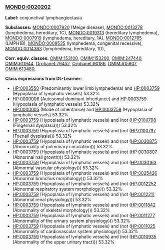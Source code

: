 
### [MONDO:0020202](http://purl.obolibrary.org/obo/MONDO_0020202)
**Label:** conjunctival lymphangiectasia

**Subclasses:** [MONDO:0007920](http://purl.obolibrary.org/obo/MONDO_0007920) (Meige disease), [MONDO:0013278](http://purl.obolibrary.org/obo/MONDO_0013278) (lymphedema, hereditary, 1C), [MONDO:0019313](http://purl.obolibrary.org/obo/MONDO_0019313) (hereditary lymphedema), [MONDO:0007919](http://purl.obolibrary.org/obo/MONDO_0007919) (lymphedema, hereditary, 1A), [MONDO:0012765](http://purl.obolibrary.org/obo/MONDO_0012765) (LMPH1B), [MONDO:0009535](http://purl.obolibrary.org/obo/MONDO_0009535) (lymphedema, congenital recessive), [MONDO:0014393](http://purl.obolibrary.org/obo/MONDO_0014393) (lymphedema, hereditary, 1D), 

**Corr. equiv. classes:** [OMIM:153100](http://purl.obolibrary.org/obo/OMIM_153100), [OMIM:153200](http://purl.obolibrary.org/obo/OMIM_153200), [OMIM:247440](http://purl.obolibrary.org/obo/OMIM_247440), [OMIM:611944](http://purl.obolibrary.org/obo/OMIM_611944), [Orphanet:79452](http://www.orpha.net/ORDO/Orphanet_79452), [Orphanet:90186](http://www.orpha.net/ORDO/Orphanet_90186), [OMIM:615907](http://purl.obolibrary.org/obo/OMIM_615907), [OMIM:613480](http://purl.obolibrary.org/obo/OMIM_613480), 

**Class expressions from DL-Learner:**

- [HP:0003550](http://purl.obolibrary.org/obo/HP_0003550) (Predominantly lower limb lymphedema) and [HP:0003759](http://purl.obolibrary.org/obo/HP_0003759) (Hypoplasia of lymphatic vessels) 53.32%
- [HP:0000006](http://purl.obolibrary.org/obo/HP_0000006) (Autosomal dominant inheritance) and [HP:0003759](http://purl.obolibrary.org/obo/HP_0003759) (Hypoplasia of lymphatic vessels) 53.32%
- [HP:0000005](http://purl.obolibrary.org/obo/HP_0000005) (Mode of inheritance) and [HP:0003759](http://purl.obolibrary.org/obo/HP_0003759) (Hypoplasia of lymphatic vessels) 53.32%
- [HP:0003759](http://purl.obolibrary.org/obo/HP_0003759) (Hypoplasia of lymphatic vessels) and (not ([HP:0100798](http://purl.obolibrary.org/obo/HP_0100798) (Fingernail dysplasia))) 53.32%
- [HP:0003759](http://purl.obolibrary.org/obo/HP_0003759) (Hypoplasia of lymphatic vessels) and (not ([HP:0100797](http://purl.obolibrary.org/obo/HP_0100797) (Toenail dysplasia))) 53.32%
- [HP:0003759](http://purl.obolibrary.org/obo/HP_0003759) (Hypoplasia of lymphatic vessels) and (not ([HP:0030875](http://purl.obolibrary.org/obo/HP_0030875) (Abnormality of pulmonary circulation))) 53.32%
- [HP:0003759](http://purl.obolibrary.org/obo/HP_0003759) (Hypoplasia of lymphatic vessels) and (not ([HP:0030807](http://purl.obolibrary.org/obo/HP_0030807) (Abnormal nail growth))) 53.32%
- [HP:0003759](http://purl.obolibrary.org/obo/HP_0003759) (Hypoplasia of lymphatic vessels) and (not ([HP:0030163](http://purl.obolibrary.org/obo/HP_0030163) (Abnormal vascular physiology))) 53.32%
- [HP:0003759](http://purl.obolibrary.org/obo/HP_0003759) (Hypoplasia of lymphatic vessels) and (not ([HP:0025426](http://purl.obolibrary.org/obo/HP_0025426) (Abnormal bronchus morphology))) 53.32%
- [HP:0003759](http://purl.obolibrary.org/obo/HP_0003759) (Hypoplasia of lymphatic vessels) and (not ([HP:0012252](http://purl.obolibrary.org/obo/HP_0012252) (Abnormal respiratory system morphology))) 53.32%
- [HP:0003759](http://purl.obolibrary.org/obo/HP_0003759) (Hypoplasia of lymphatic vessels) and (not ([HP:0012211](http://purl.obolibrary.org/obo/HP_0012211) (Abnormal renal physiology))) 53.32%
- [HP:0003759](http://purl.obolibrary.org/obo/HP_0003759) (Hypoplasia of lymphatic vessels) and (not ([HP:0011842](http://purl.obolibrary.org/obo/HP_0011842) (Abnormality of skeletal morphology))) 53.32%
- [HP:0003759](http://purl.obolibrary.org/obo/HP_0003759) (Hypoplasia of lymphatic vessels) and (not ([HP:0011277](http://purl.obolibrary.org/obo/HP_0011277) (Abnormality of the urinary system physiology))) 53.32%
- [HP:0003759](http://purl.obolibrary.org/obo/HP_0003759) (Hypoplasia of lymphatic vessels) and (not ([HP:0011025](http://purl.obolibrary.org/obo/HP_0011025) (Abnormality of cardiovascular system physiology))) 53.32%
- [HP:0003759](http://purl.obolibrary.org/obo/HP_0003759) (Hypoplasia of lymphatic vessels) and (not ([HP:0010935](http://purl.obolibrary.org/obo/HP_0010935) (Abnormality of the upper urinary tract))) 53.32%


